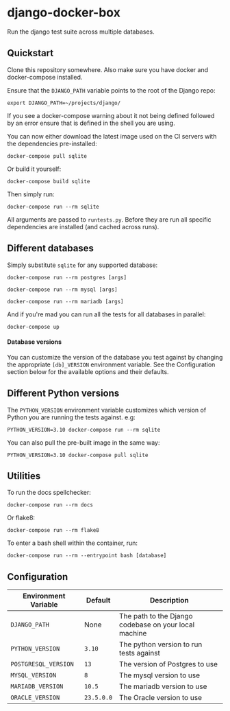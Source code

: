 # django-docker-box

Run the django test suite across multiple databases.

## Quickstart

Clone this repository somewhere. Also make sure you have docker and docker-compose installed.

Ensure that the `DJANGO_PATH` variable points to the root of the Django repo:

`export DJANGO_PATH=~/projects/django/`

If you see a docker-compose warning about it not being defined followed by an error ensure that is defined in the shell you are using.

You can now either download the latest image used on the CI servers with the dependencies pre-installed:

`docker-compose pull sqlite`

Or build it yourself:

`docker-compose build sqlite`

Then simply run:

`docker-compose run --rm sqlite`

All arguments are passed to `runtests.py`. Before they are run all specific dependencies are
installed (and cached across runs).

## Different databases

Simply substitute `sqlite` for any supported database:

`docker-compose run --rm postgres [args]`

`docker-compose run --rm mysql [args]`

`docker-compose run --rm mariadb [args]`

And if you're mad you can run all the tests for all databases in parallel:

`docker-compose up`

#### Database versions

You can customize the version of the database you test against by changing the appropriate `[db]_VERSION` environment variable. See the Configuration section below for the available options and their defaults.

## Different Python versions

The `PYTHON_VERSION` environment variable customizes which version of Python you are running the tests against. e.g:

`PYTHON_VERSION=3.10 docker-compose run --rm sqlite`

You can also pull the pre-built image in the same way:

`PYTHON_VERSION=3.10 docker-compose pull sqlite`

## Utilities

To run the docs spellchecker:

`docker-compose run --rm docs`

Or flake8:

`docker-compose run --rm flake8`

To enter a bash shell within the container, run:

`docker-compose run --rm --entrypoint bash [database]`

## Configuration

| Environment Variable | Default | Description |
| --- | --- | --- |
| `DJANGO_PATH` | None | The path to the Django codebase on your local machine |
| `PYTHON_VERSION` | `3.10` | The python version to run tests against |
| `POSTGRESQL_VERSION` | `13` | The version of Postgres to use |
| `MYSQL_VERSION` | `8` | The mysql version to use |
| `MARIADB_VERSION` | `10.5` | The mariadb version to use |
| `ORACLE_VERSION` | `23.5.0.0` | The Oracle version to use |

